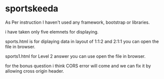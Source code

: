 # sportskeeda
As Per instruction I haven't used any framework, bootstrap or libraries.

i have taken only five elemnets for displaying.

sports.html is for diplaying data in layout of 1:1:2 and 2:1:1 you can open the file in browser.

sports1.html for Level 2 answer you can use open the file in browser.

for the bonus question i think CORS error will come and we can fix it by allowing cross origin header.
